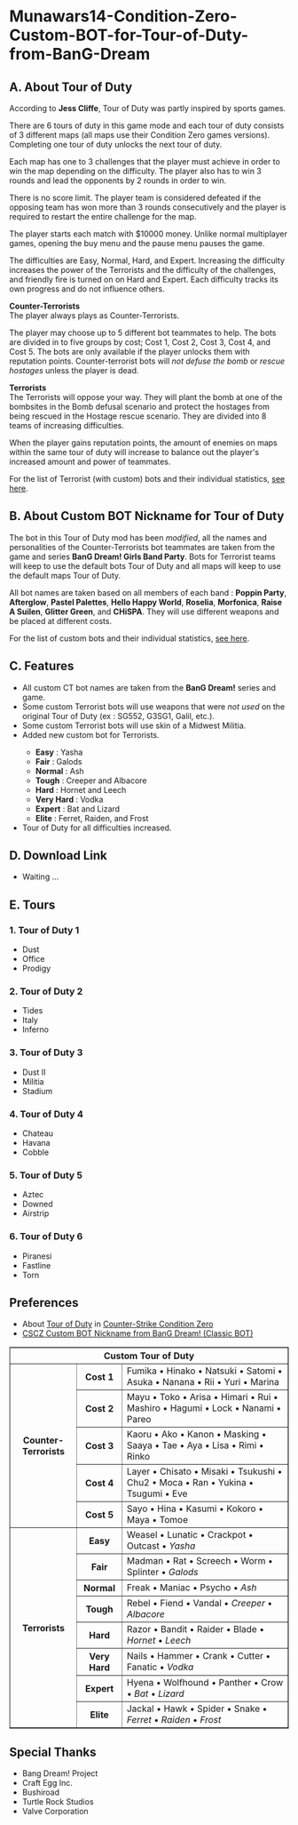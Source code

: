 # Munawars14-Condition-Zero-Custom-BOT-for-Tour-of-Duty-from-BanG-Dream

## A. About Tour of Duty
According to <b>Jess Cliffe</b>, Tour of Duty was partly inspired by sports games.

There are 6 tours of duty in this game mode and each tour of duty consists of 3 different maps (all maps use their Condition Zero games versions). Completing one tour of duty unlocks the next tour of duty.

Each map has one to 3 challenges that the player must achieve in order to win the map depending on the difficulty. The player also has to win 3 rounds and lead the opponents by 2 rounds in order to win.

There is no score limit. The player team is considered defeated if the opposing team has won more than 3 rounds consecutively and the player is required to restart the entire challenge for the map.

The player starts each match with $10000 money. Unlike normal multiplayer games, opening the buy menu and the pause menu pauses the game.

The difficulties are Easy, Normal, Hard, and Expert. Increasing the difficulty increases the power of the Terrorists and the difficulty of the challenges, and friendly fire is turned on on Hard and Expert. Each difficulty tracks its own progress and do not influence others.

<b>Counter-Terrorists</b><br>
The player always plays as Counter-Terrorists.

The player may choose up to 5 different bot teammates to help. The bots are divided in to five groups by cost; Cost 1, Cost 2, Cost 3, Cost 4, and Cost 5. The bots are only available if the player unlocks them with reputation points. Counter-terrorist bots will <i>not defuse the bomb</i> or <i>rescue hostages</i> unless the player is dead.

<b>Terrorists</b><br>
The Terrorists will oppose your way. They will plant the bomb at one of the bombsites in the Bomb defusal scenario and protect the hostages from being rescued in the Hostage rescue scenario. They are divided into 8 teams of increasing difficulties.

When the player gains reputation points, the amount of enemies on maps within the same tour of duty will increase to balance out the player's increased amount and power of teammates.

For the list of Terrorist (with custom) bots and their individual statistics, <a href="https://github.com/munawars14/Munawars14-Condition-Zero-Custom-BOT-for-Tour-of-Duty-from-BanG-Dream/blob/main/Custom%20Bots%20List%20-%20Terrorists.md">see here</a>.

## B. About Custom BOT Nickname for Tour of Duty</b>
The bot in this Tour of Duty mod has been <i>modified</i>, all the names and personalities of the Counter-Terrorists bot teammates are taken from the game and series <b>BanG Dream! Girls Band Party</b>. Bots for Terrorist teams will keep to use the default bots Tour of Duty and all maps will keep to use the default maps Tour of Duty.

All bot names are taken based on all members of each band : <b>Poppin Party</b>, <b>Afterglow</b>, <b>Pastel Palettes</b>, <b>Hello Happy World</b>, <b>Roselia</b>, <b>Morfonica</b>, <b>Raise A Suilen</b>, <b>Glitter Green</b>, and <b>CHiSPA</b>. They will use different weapons and be placed at different costs.

For the list of custom bots and their individual statistics, <a href="https://github.com/munawars14/Munawars14-Condition-Zero-Custom-BOT-for-Tour-of-Duty-from-BanG-Dream/blob/main/Custom%20Bots%20List.md">see here</a>.

## C. Features
<ul>
<li>All custom CT bot names are taken from the <b>BanG Dream!</b> series and game.</li>
<li>Some custom Terrorist bots will use weapons that were <i>not used</i> on the original Tour of Duty (ex : SG552, G3SG1, Galil, etc.).</li>
<li>Some custom Terrorist bots will use skin of a Midwest Militia.</li>
<li>Added new custom bot for Terrorists.</li>
<ul>
<li><b>Easy</b> : Yasha</li>
<li><b>Fair</b> : Galods</li>
<li><b>Normal</b> : Ash</li>
<li><b>Tough</b> : Creeper and Albacore</li>
<li><b>Hard</b> : Hornet and Leech</li>
<li><b>Very Hard</b> : Vodka</li>
<li><b>Expert</b> : Bat and Lizard</li>
<li><b>Elite</b> : Ferret, Raiden, and Frost</li>
</ul>
<li>Tour of Duty for all difficulties increased.</li>
</ul>

## D. Download Link
- Waiting ...

## E. Tours
### 1. Tour of Duty 1
- Dust
- Office
- Prodigy

### 2. Tour of Duty 2
- Tides
- Italy
- Inferno

### 3. Tour of Duty 3
- Dust II
- Militia
- Stadium

### 4. Tour of Duty 4
- Chateau
- Havana
- Cobble

### 5. Tour of Duty 5
- Aztec
- Downed
- Airstrip

### 6. Tour of Duty 6
- Piranesi
- Fastline
- Torn

## Preferences
- About <a href="https://counterstrike.fandom.com/wiki/Category:Tour_of_Duty">Tour of Duty</a> in <a href="https://counterstrike.fandom.com/wiki/Counter-Strike:_Condition_Zero">Counter-Strike Condition Zero</a>
- <a href="https://github.com/munawars14/munawars14-botprofile-from-bandori">CSCZ Custom BOT Nickname from BanG Dream! (Classic BOT)</a>

<table border="1">
<tbody>
<tr>
<th colspan="3" align="center">Custom Tour of Duty</th>
</tr>
<tr>
<th rowspan="5">Counter-Terrorists</th>
<th align="center">Cost 1</th>
<td>Fumika • Hinako • Natsuki • Satomi • Asuka • Nanana • Rii • Yuri • Marina</td>
</tr>
<tr>
<th align="center">Cost 2</th>
<td>Mayu • Toko • Arisa • Himari • Rui • Mashiro • Hagumi • Lock • Nanami • Pareo</td>
</tr>
<tr>
<th align="center">Cost 3</th>
<td>Kaoru • Ako • Kanon • Masking • Saaya • Tae • Aya • Lisa • Rimi • Rinko</td>
</tr>
<tr>
<th align="center">Cost 4</th>
<td>Layer • Chisato • Misaki • Tsukushi • Chu2 • Moca • Ran • Yukina • Tsugumi • Eve</td>
</tr>
<tr>
<th align="center">Cost 5</th>
<td>Sayo • Hina • Kasumi • Kokoro • Maya • Tomoe</td>
</tr>
<tr>
<th rowspan="8">Terrorists</th>
<th>Easy</th>
<td>Weasel • Lunatic • Crackpot • Outcast • <i>Yasha</i></td>
</tr>
<tr>
<th>Fair</th>
<td>Madman • Rat • Screech • Worm • Splinter • <i>Galods</i></td>
</tr>
<tr>
<th>Normal</th>
<td>Freak • Maniac • Psycho • <i>Ash</i></td>
</tr>
<tr>
<th>Tough</th>
<td>Rebel • Fiend • Vandal • <i>Creeper</i> • <i>Albacore</i></td>
</tr>
<tr>
<th>Hard</th>
<td>Razor • Bandit • Raider • Blade • <i>Hornet</i> • <i>Leech</i></td>
</tr>
<tr>
<th>Very Hard</th>
<td>Nails • Hammer • Crank • Cutter • Fanatic • <i>Vodka</i></td>
</tr>
<tr>
<th>Expert</th>
<td>Hyena • Wolfhound • Panther • Crow • <i>Bat</i> • <i>Lizard</i></td>
</tr>
<tr>
<th>Elite</th>
<td>Jackal • Hawk • Spider • Snake • <i>Ferret</i> • <i>Raiden</i> • <i>Frost</i></td>
</tr>
</tbody>
</table>

## Special Thanks
- Bang Dream! Project
- Craft Egg Inc.
- Bushiroad
- Turtle Rock Studios
- Valve Corporation
